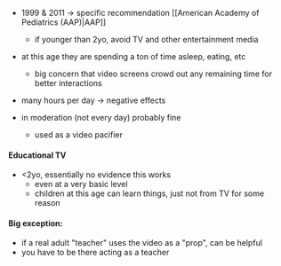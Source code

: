 - 1999 & 2011 -> specific recommendation [[American Academy of Pediatrics (AAP)|AAP]]
	- if younger than 2yo, avoid TV and other entertainment media
- at this age they are spending a ton of time asleep, eating, etc
	- big concern that video screens crowd out any remaining time for better interactions

- many hours per day -> negative effects
- in moderation (not every day) probably fine
	- used as a video pacifier

#### Educational TV
- <2yo, essentially no evidence this works
	- even at a very basic level
	- children at this age can learn things, just not from TV for some reason

#### Big exception:
- if a real adult "teacher" uses the video as a "prop", can be helpful
- you have to be there acting as a teacher